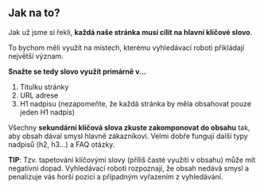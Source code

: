 ## Jak na to?

Jak už jsme si řekli, **každá naše stránka musí cílit na hlavní klíčové slovo**.

To bychom měli využít na místech, kterému vyhledávací roboti přikládají největší význam.

**Snažte se tedy slovo využít primárně v...**

1. Titulku stránky
2. URL adrese
3. H1 nadpisu (nezapomeňte, že každá stránka by měla obsahovat pouze jeden H1 nadpis)

Všechny **sekundární klíčová slova zkuste zakomponovat do obsahu** tak, aby obsah dával smysl hlavně zákazníkovi. Velmi dobře fungují další typy nadpisů (h2, h3...) a FAQ otázky.

**TIP**: Tzv. tapetování klíčovými slovy (příliš časté využítí v obsahu) může mít negativní dopad. Vyhledávací roboti rozpoznají, že obsah nedává smysl a penalizuje vás horší pozicí a případným vyřazením z vyhledávání.
